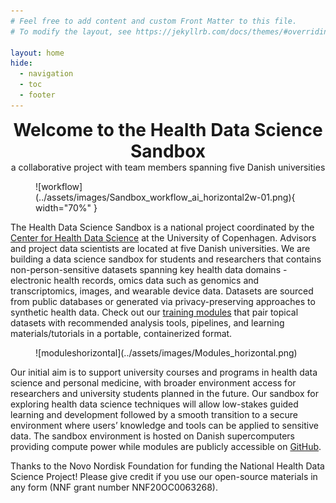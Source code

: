 ```yaml
---
# Feel free to add content and custom Front Matter to this file.
# To modify the layout, see https://jekyllrb.com/docs/themes/#overriding-theme-defaults

layout: home
hide:
  - navigation
  - toc
  - footer
---
```


<center>
<h1 align="center" style="margin:0px">Welcome to the Health Data Science Sandbox</h1>
a collaborative project with team members spanning five Danish universities
</center>

<figure markdown>
  ![workflow](../assets/images/Sandbox_workflow_ai_horizontal2w-01.png){ width="70%" }
</figure>


The Health Data Science Sandbox is a national project coordinated by the [Center for Health Data Science](https://heads.ku.dk/) at the University of Copenhagen. Advisors and project data scientists are located at five Danish universities. We are building a data science sandbox for students and researchers that contains non-person-sensitive datasets spanning key health data domains - electronic health records, omics data such as genomics and transcriptomics, images, and wearable device data. Datasets are sourced from public databases or generated via privacy-preserving approaches to synthetic health data. Check out our [training modules](https://hds-sandbox.github.com/modules/index.html) that pair topical datasets with recommended analysis tools, pipelines, and learning materials/tutorials in a portable, containerized format.

<figure markdown>
  ![moduleshorizontal](../assets/images/Modules_horizontal.png)
</figure>

Our initial aim is to support university courses and programs in health data science and personal medicine, with broader environment access for researchers and university students planned in the future. Our sandbox for exploring health data science techniques will allow low-stakes guided learning and development followed by a smooth transition to a secure environment where users’ knowledge and tools can be applied to sensitive data. The sandbox environment is hosted on Danish supercomputers providing compute power while modules are publicly accessible on [GitHub](https://github.com/hds-sandbox).

Thanks to the Novo Nordisk Foundation for funding the National Health Data Science Project! Please give credit if you use our open-source materials in any form (NNF grant number NNF20OC0063268). 
